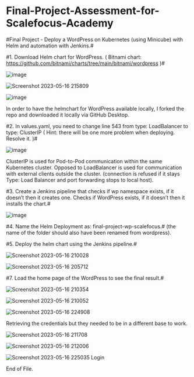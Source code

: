 # Final-Project-Assessment-for-Scalefocus-Academy

#Final Project - Deploy a WordPress on Kubernetes (using Minicube) with Helm and automation with Jenkins.#



#1. Download Helm chart for WordPress. ( Bitnami chart:
https://github.com/bitnami/charts/tree/main/bitnami/wordpress )#

![image](https://github.com/atmarko/Final-Project-Assessment-for-Scalefocus-Academy/assets/119135923/fe0cf449-5187-4931-909a-a8e5a957675d)

![Screenshot 2023-05-16 215809](https://github.com/atmarko/Final-Project-Assessment-for-Scalefocus-Academy/assets/119135923/a5ff0c07-eeaf-455b-9bc7-c7faadf3725e)


![image](https://github.com/atmarko/Final-Project-Assessment-for-Scalefocus-Academy/assets/119135923/5e5ccdd2-9909-40b7-9749-e6eaf3365bab)

In order to have the helmchart for WordPress available locally, I forked the repo and downloaded it locally via GitHub Desktop.

#2. In values.yaml, you need to change line 543 from type: LoadBalancer to type: ClusterIP ( Hint: there
will be one more problem when deploying. Resolve it. )#

![image](https://github.com/atmarko/Final-Project-Assessment-for-Scalefocus-Academy/assets/119135923/9cd6967d-e36b-4405-83c4-15f1bb10cf4b)

ClusterIP is used for Pod-to-Pod communication within the same Kubernetes cluster. Opposed to LoadBalancer is used for communication with external clients outside the cluster. (connection is refused if it stays Type: Load Balancer and port forwarding stops to local host).

#3. Create a Jenkins pipeline that checks if wp namespace exists, if it doesn’t then it creates one.
Checks if WordPress exists, if it doesn’t then it installs the chart.#

![image](https://github.com/atmarko/Final-Project-Assessment-for-Scalefocus-Academy/assets/119135923/a649669f-aac2-48cc-9e82-3e46e468b6ee)

#4. Name the Helm Deployment as: final-project-wp-scalefocus.#
(the name of the folder should also have been renamed from wordpress).

#5. Deploy the helm chart using the Jenkins pipeline.#

![Screenshot 2023-05-16 210028](https://github.com/atmarko/Final-Project-Assessment-for-Scalefocus-Academy/assets/119135923/85b05649-fec9-4592-bddc-a3b9190438a3)


![Screenshot 2023-05-16 205712](https://github.com/atmarko/Final-Project-Assessment-for-Scalefocus-Academy/assets/119135923/6d7761d4-8903-4682-86da-e671e3513b5b)

#7. Load the home page of the WordPress to see the final result.#

![Screenshot 2023-05-16 210354](https://github.com/atmarko/Final-Project-Assessment-for-Scalefocus-Academy/assets/119135923/b8d4b067-607e-4a29-953b-c471ed970818)

![Screenshot 2023-05-16 210052](https://github.com/atmarko/Final-Project-Assessment-for-Scalefocus-Academy/assets/119135923/87dfcdec-a171-4568-9f19-23620360e008)

![Screenshot 2023-05-16 224908](https://github.com/atmarko/Final-Project-Assessment-for-Scalefocus-Academy/assets/119135923/6b887198-872c-4cff-a194-b8fef35c8324)


Retrieving the credentials but they needed to be in a different base to work.

![Screenshot 2023-05-16 211708](https://github.com/atmarko/Final-Project-Assessment-for-Scalefocus-Academy/assets/119135923/e5bb5992-c8fc-4b8c-a159-50fb8c8f0b37)

![Screenshot 2023-05-16 212006](https://github.com/atmarko/Final-Project-Assessment-for-Scalefocus-Academy/assets/119135923/ff754511-0dbb-42b3-9409-e8176e8e6064)

![Screenshot 2023-05-16 225035](https://github.com/atmarko/Final-Project-Assessment-for-Scalefocus-Academy/assets/119135923/d1b01bfc-7eaa-410f-896a-775798d32eed)
Login

End of File.






